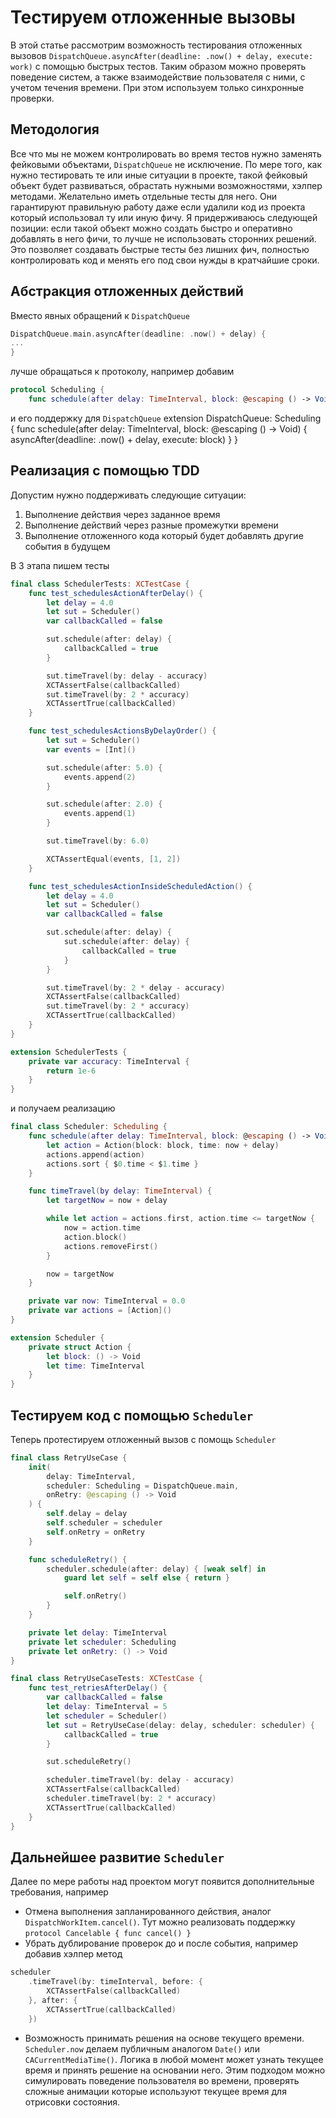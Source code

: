 # Тестируем отложенные вызовы

В этой статье рассмотрим возможность тестирования отложенных вызовов `DispatchQueue.asyncAfter(deadline: .now() + delay, execute: work)` с помощью быстрых тестов. Таким образом можно проверять поведение систем, а также взаимодействие пользователя с ними, с учетом течения времени. При этом используем только синхронные проверки.

## Методология
Все что мы не можем контролировать во время тестов нужно заменять фейковыми объектами, `DispatchQueue` не исключение. По мере того, как нужно тестировать те или иные ситуации в проекте, такой фейковый объект будет развиваться, обрастать нужными возможностями, хэлпер методами. Желательно иметь отдельные тесты для него. Они гарантируют правильную работу даже если удалили код из проекта который использовал ту или иную фичу. Я придерживаюсь следующей позиции: если такой объект можно создать быстро и оперативно добавлять в него фичи, то лучше не использовать сторонних решений. Это позволяет создавать быстрые тесты без лишних фич, полностью контролировать код и менять его под свои нужды в кратчайшие сроки.

## Абстракция отложенных действий
Вместо явных обращений к `DispatchQueue`
```Swift
DispatchQueue.main.asyncAfter(deadline: .now() + delay) {
...
}
```
лучше обращаться к протоколу, например добавим
```Swift
protocol Scheduling {
    func schedule(after delay: TimeInterval, block: @escaping () -> Void)
```
и его поддержку для `DispatchQueue`
extension DispatchQueue: Scheduling {
    func schedule(after delay: TimeInterval, block: @escaping () -> Void) {
        asyncAfter(deadline: .now() + delay, execute: block)
    }
}

## Реализация с помощью TDD
Допустим нужно поддерживать следующие ситуации:
1. Выполнение действия через заданное время
2. Выполнение действий через разные промежутки времени
3. Выполнение отложенного кода который будет добавлять другие события в будущем

В 3 этапа пишем тесты
```Swift
final class SchedulerTests: XCTestCase {
    func test_schedulesActionAfterDelay() {
        let delay = 4.0
        let sut = Scheduler()
        var callbackCalled = false

        sut.schedule(after: delay) {
            callbackCalled = true
        }

        sut.timeTravel(by: delay - accuracy)
        XCTAssertFalse(callbackCalled)
        sut.timeTravel(by: 2 * accuracy)
        XCTAssertTrue(callbackCalled)
    }

    func test_schedulesActionsByDelayOrder() {
        let sut = Scheduler()
        var events = [Int]()

        sut.schedule(after: 5.0) {
            events.append(2)
        }

        sut.schedule(after: 2.0) {
            events.append(1)
        }

        sut.timeTravel(by: 6.0)

        XCTAssertEqual(events, [1, 2])
    }

    func test_schedulesActionInsideScheduledAction() {
        let delay = 4.0
        let sut = Scheduler()
        var callbackCalled = false

        sut.schedule(after: delay) {
            sut.schedule(after: delay) {
                callbackCalled = true
            }
        }

        sut.timeTravel(by: 2 * delay - accuracy)
        XCTAssertFalse(callbackCalled)
        sut.timeTravel(by: 2 * accuracy)
        XCTAssertTrue(callbackCalled)
    }
}

extension SchedulerTests {
    private var accuracy: TimeInterval {
        return 1e-6
    }
}
```
и получаем реализацию
```Swift
final class Scheduler: Scheduling {
    func schedule(after delay: TimeInterval, block: @escaping () -> Void) {
        let action = Action(block: block, time: now + delay)
        actions.append(action)
        actions.sort { $0.time < $1.time }
    }

    func timeTravel(by delay: TimeInterval) {
        let targetNow = now + delay

        while let action = actions.first, action.time <= targetNow {
            now = action.time
            action.block()
            actions.removeFirst()
        }

        now = targetNow
    }

    private var now: TimeInterval = 0.0
    private var actions = [Action]()
}

extension Scheduler {
    private struct Action {
        let block: () -> Void
        let time: TimeInterval
    }
}
```

## Тестируем код с помощью `Scheduler`
Теперь протестируем отложенный вызов с помощь `Scheduler`
```Swift
final class RetryUseCase {
    init(
        delay: TimeInterval,
        scheduler: Scheduling = DispatchQueue.main,
        onRetry: @escaping () -> Void
    ) {
        self.delay = delay
        self.scheduler = scheduler
        self.onRetry = onRetry
    }

    func scheduleRetry() {
        scheduler.schedule(after: delay) { [weak self] in
            guard let self = self else { return }

            self.onRetry()
        }
    }

    private let delay: TimeInterval
    private let scheduler: Scheduling
    private let onRetry: () -> Void
}
```
```Swift
final class RetryUseCaseTests: XCTestCase {
    func test_retriesAfterDelay() {
        var callbackCalled = false
        let delay: TimeInterval = 5
        let scheduler = Scheduler()
        let sut = RetryUseCase(delay: delay, scheduler: scheduler) {
            callbackCalled = true
        }

        sut.scheduleRetry()

        scheduler.timeTravel(by: delay - accuracy)
        XCTAssertFalse(callbackCalled)
        scheduler.timeTravel(by: 2 * accuracy)
        XCTAssertTrue(callbackCalled)
    }
}
```

## Дальнейшее развитие `Scheduler`
Далее по мере работы над проектом могут появится дополнительные требования, например
* Отмена выполнения запланированного действия, аналог `DispatchWorkItem.cancel()`. Тут можно реализовать поддержку `protocol Cancelable { func cancel() }`
* Убрать дублирование проверок до и после события, например добавив хэлпер метод
```Swift
scheduler
    .timeTravel(by: timeInterval, before: {
        XCTAssertFalse(callbackCalled)
    }, after: {
        XCTAssertTrue(callbackCalled)
    })
```
* Возможность принимать решения на основе текущего времени. `Scheduler.now` делаем публичным аналогом `Date()` или `CACurrentMediaTime()`. Логика в любой момент может узнать текущее время и принять решение на основании него. Этим подходом можно симулировать поведение пользователя во времени, проверять сложные анимации которые используют текущее время для отрисовки состояния.

